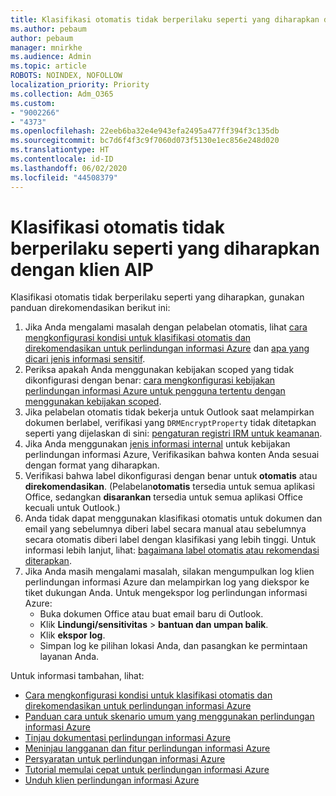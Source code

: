 ```yaml
---
title: Klasifikasi otomatis tidak berperilaku seperti yang diharapkan dengan klien AIP
ms.author: pebaum
author: pebaum
manager: mnirkhe
ms.audience: Admin
ms.topic: article
ROBOTS: NOINDEX, NOFOLLOW
localization_priority: Priority
ms.collection: Adm_O365
ms.custom:
- "9002266"
- "4373"
ms.openlocfilehash: 22eeb6ba32e4e943efa2495a477ff394f3c135db
ms.sourcegitcommit: bc7d6f4f3c9f7060d073f5130e1ec856e248d020
ms.translationtype: HT
ms.contentlocale: id-ID
ms.lasthandoff: 06/02/2020
ms.locfileid: "44508379"
---
```

# <a name="automatic-classification-not-behaving-as-expected-with-the-aip-client"></a>Klasifikasi otomatis tidak berperilaku seperti yang diharapkan dengan klien AIP

Klasifikasi otomatis tidak berperilaku seperti yang diharapkan, gunakan panduan direkomendasikan berikut ini:

1. Jika Anda mengalami masalah dengan pelabelan otomatis, lihat [cara mengkonfigurasi kondisi untuk klasifikasi otomatis dan direkomendasikan untuk perlindungan informasi Azure](https://docs.microsoft.com/azure/information-protection/configure-policy-classification) dan [apa yang dicari jenis informasi sensitif](https://docs.microsoft.com/microsoft-365/compliance/sensitive-information-type-entity-definitions).
2. Periksa apakah Anda menggunakan kebijakan scoped yang tidak dikonfigurasi dengan benar: [cara mengkonfigurasi kebijakan perlindungan informasi Azure untuk pengguna tertentu dengan menggunakan kebijakan scoped](https://docs.microsoft.com/azure/information-protection/configure-policy-scope).
3. Jika pelabelan otomatis tidak bekerja untuk Outlook saat melampirkan dokumen berlabel, verifikasi yang `DRMEncryptProperty` tidak ditetapkan seperti yang dijelaskan di sini: [pengaturan registri IRM untuk keamanan](https://docs.microsoft.com/deployoffice/security/protect-sensitive-messages-and-documents-by-using-irm-in-office#office-2016-irm-registry-key-options).
4. Jika Anda menggunakan [jenis informasi internal](https://support.office.com/article/What-the-sensitive-information-types-look-for-fd505979-76be-4d9f-b459-abef3fc9e86b) untuk kebijakan perlindungan informasi Azure, Verifikasikan bahwa konten Anda sesuai dengan format yang diharapkan.
5. Verifikasi bahwa label dikonfigurasi dengan benar untuk **otomatis** atau **direkomendasikan**. (Pelabelan**otomatis** tersedia untuk semua aplikasi Office, sedangkan **disarankan** tersedia untuk semua aplikasi Office kecuali untuk Outlook.)
6. Anda tidak dapat menggunakan klasifikasi otomatis untuk dokumen dan email yang sebelumnya diberi label secara manual atau sebelumnya secara otomatis diberi label dengan klasifikasi yang lebih tinggi.  Untuk informasi lebih lanjut, lihat: [bagaimana label otomatis atau rekomendasi diterapkan](https://docs.microsoft.com/azure/information-protection/configure-policy-classification#how-automatic-or-recommended-labels-are-applied).
7. Jika Anda masih mengalami masalah, silakan mengumpulkan log klien perlindungan informasi Azure dan melampirkan log yang diekspor ke tiket dukungan Anda. Untuk mengekspor log perlindungan informasi Azure:
    - Buka dokumen Office atau buat email baru di Outlook.
    - Klik **Lindungi/sensitivitas**  >  **bantuan dan umpan balik**.
    - Klik **ekspor log**.
    - Simpan log ke pilihan lokasi Anda, dan pasangkan ke permintaan layanan Anda.

Untuk informasi tambahan, lihat:

- [Cara mengkonfigurasi kondisi untuk klasifikasi otomatis dan direkomendasikan untuk perlindungan informasi Azure](https://docs.microsoft.com/azure/information-protection/configure-policy-classification)
- [Panduan cara untuk skenario umum yang menggunakan perlindungan informasi Azure](https://docs.microsoft.com/azure/information-protection/how-to-guides)
- [Tinjau dokumentasi perlindungan informasi Azure](https://docs.microsoft.com/azure/information-protection/what-is-information-protection)
- [Meninjau langganan dan fitur perlindungan informasi Azure](https://azure.microsoft.com/pricing/details/information-protection)
- [Persyaratan untuk perlindungan informasi Azure](https://docs.microsoft.com/azure/information-protection/get-started/requirements)
- [Tutorial memulai cepat untuk perlindungan informasi Azure](https://docs.microsoft.com/azure/information-protection/get-started/infoprotect-quick-start-tutorial)
- [Unduh klien perlindungan informasi Azure](https://www.microsoft.com/download/details.aspx?id=53018)

